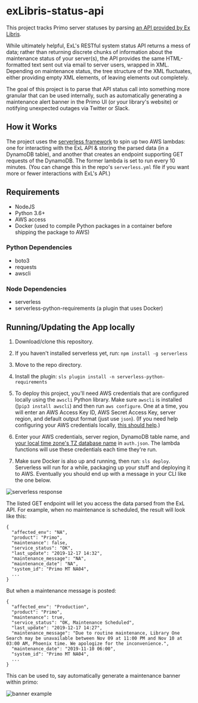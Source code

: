 # exLibris-status-api
This project tracks Primo server statuses by parsing [an API provided by Ex Libris](https://knowledge.exlibrisgroup.com/Cross_Product/Knowledge_Articles/RESTful_API_for_Ex_Libris_system_status).

While ultimately helpful, ExL's RESTful system status API returns a mess of data; rather than returning discrete chunks of information about the maintenance status of your server(s), the API provides the same HTML-formatted text sent out via email to server users, wrapped in XML. Depending on maintenance status, the tree structure of the XML fluctuates, either providing empty XML elements, of leaving elements out completely.

The goal of this project is to parse that API status call into something more granular that can be used internally, such as automatically generating a maintenance alert banner in the Primo UI (or your library's website) or notifying unexpected outages via Twitter or Slack.

## How it Works
The project uses the [serverless framework](https://serverless.com/) to spin up two AWS lambdas: one for interacting with the ExL API & storing the parsed data (in a DynamoDB table), and another that creates an endpoint supporting GET requests of the DynamoDB. The former lambda is set to run every 10 minutes. (You can change this in the repo's `serverless.yml` file if you want more or fewer interactions with ExL's API.)

## Requirements
- NodeJS
- Python 3.6+
- AWS access
- Docker (used to compile Python packages in a container before shipping the package to AWS)

### Python Dependencies
- boto3
- requests
- awscli

### Node Dependencies
- serverless
- serverless-python-requirements (a plugin that uses Docker)

## Running/Updating the App locally
1. Download/clone this repository.

2. If you haven't installed serverless yet, run: `npm install -g serverless`

3. Move to the repo directory.

4. Install the plugin: `sls plugin install -n serverless-python-requirements`

5. To deploy this project, you'll need AWS credentials that are configured locally using the `awscli` Python library. Make sure `awscli` is installed ()`pip3 install awscli`) and then run `aws configure`. One at a time, you will enter an AWS Access Key ID, AWS Secret Access Key, server region, and default output format (just use `json`). (If you need help configuring your AWS credentials locally, [this should help](https://docs.aws.amazon.com/cli/latest/userguide/cli-chap-configure.html#cli-quick-configuration).)

6. Enter your AWS credentials, server region, DynamoDB table name, and [your local time zone's TZ database name](https://en.wikipedia.org/wiki/List_of_tz_database_time_zones) in `auth.json`. The lambda functions will use these credentials each time they're run.

7. Make sure Docker is also up and running, then run: `sls deploy`. Serverless will run for a while, packaging up your stuff and deploying it to AWS. Eventually you should end up with a message in your CLI like the one below.  

 ![serverless response](https://bitbucket.org/asulibraries/exlibris-status-api/raw/111d148750f655c7fc5a61b20accb6ae1a6c1de4/img/cli.png)

The listed GET endpoint will let you access the data parsed from the ExL API. For example, when no maintenance is scheduled, the result will look like this:

```
{
  "affected_env": "NA",
  "product": "Primo",
  "maintenance": false,
  "service_status": "OK",
  "last_update": "2019-12-17 14:32",
  "maintenance_message": "NA",
  "maintenance_date": "NA",
  "system_id": "Primo MT NA04",
  ...
}
```

But when a maintenance message is posted:

```
{
  "affected_env": "Production",
  "product": "Primo",
  "maintenance": true,
  "service_status": "OK, Maintenance Scheduled",
  "last_update": "2019-12-17 14:27",
  "maintenance_message": "Due to routine maintenance, Library One Search may be unavailable between Nov 09 at 11:00 PM and Nov 10 at 03:00 AM, Phoenix time. We apologize for the inconvenience.",
  "maintenance_date": "2019-11-10 06:00",
  "system_id": "Primo MT NA04",
  ...
}
```

This can be used to, say automatically generate a maintenance banner within primo:

![banner example](https://bitbucket.org/asulibraries/exlibris-status-api/raw/f0aba11e32cd63199401a730c5a3d1f42ac15f8b/img/banner.png)
